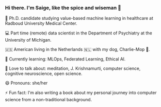 ### Hi there. I'm Saige, like the spice and wiseman 👋


🧠 Ph.D. candidate studying value-based machine learning in healthcare at Radboud University Medical Center.

💻 Part time (remote) data scientist in the Department of Psychiatry at the University of Michigan.

🇺🇸 American living in the Netherlands 🇳🇱 with my dog, Charlie-Mop 🐶.

🌱 Currently learning: MLOps, Federated Learning, Ethical AI.

💬 Love to talk about: meditation, J. Krishnamurti, computer science, cognitive neuroscience, open science.

😄 Pronouns: she/her

⚡ Fun fact: I'm also writing a book about my personal journey into computer science from a non-traditional background.
